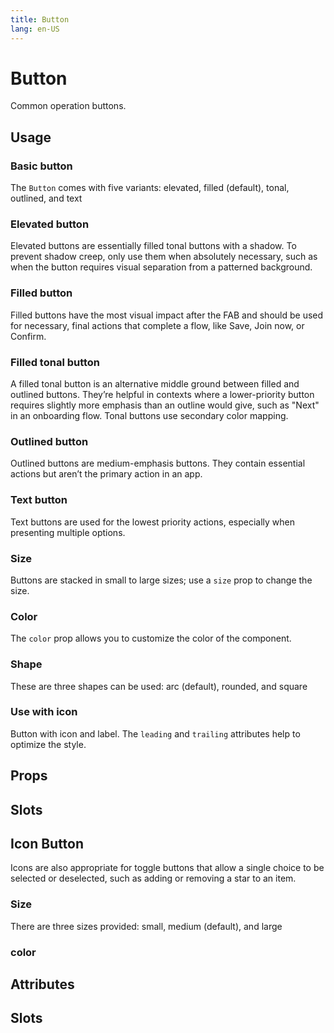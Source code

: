 ```yaml
---
title: Button
lang: en-US
---
```


<script setup lang="ts">
  import props from "../../../example/button/description/en-props.ts";
  import slots from "../../../example/button/description/en-slots.ts";
  import iconButtonProps from "../../../example/icon-button/description/en-props.ts";
  import iconButtonSlots from "../../../example/icon-button/description/en-slots.ts";
</script>

# Button

Common operation buttons.


## Usage

### Basic button

The `Button` comes with five variants: elevated, filled (default), tonal, outlined, and text
<demo src="../../../example/button/basic.vue" preview="[6-10]" />

### Elevated button

Elevated buttons are essentially filled tonal buttons with a shadow. To prevent shadow creep, only use them when absolutely necessary, such as when the button requires visual separation from a patterned background.
<demo src="../../../example/button/elevated.vue" preview="[2, 3]" />

### Filled button

Filled buttons have the most visual impact after the FAB and should be used for necessary, final actions that complete a flow, like Save, Join now, or Confirm.
<demo src="../../../example/button/filled.vue" preview="[2, 3]" />

### Filled tonal button

A filled tonal button is an alternative middle ground between filled and outlined buttons. They’re helpful in contexts where a lower-priority button requires slightly more emphasis than an outline would give, such as "Next" in an onboarding flow. Tonal buttons use secondary color mapping.
<demo src="../../../example/button/tonal.vue" preview="[2, 3]" />

### Outlined button

Outlined buttons are medium-emphasis buttons. They contain essential actions but aren’t the primary action in an app.
<demo src="../../../example/button/outlined.vue" preview="[2, 3]" />

### Text button

Text buttons are used for the lowest priority actions, especially when presenting multiple options.
<demo src="../../../example/button/text.vue" preview="[2, 3]" />

### Size

Buttons are stacked in small to large sizes; use a `size` prop to change the size.
<demo src="../../../example/button/sizes.vue" />

### Color

The `color` prop allows you to customize the color of the component.
<demo src="../../../example/button/color.vue" preview="[2-5]" />

### Shape

These are three shapes can be used: arc (default), rounded, and square
<demo src="../../../example/button/shapes.vue" preview="[2-4]" />


### Use with icon

Button with icon and label. The `leading` and `trailing` attributes help to optimize the style.
<demo src="../../../example/button/icon.vue" preview="[7, 8]" />


## Props

<data-table type="props" lang="en" :data="props" />


## Slots

<data-table type="slots" lang="en" :data="slots" />


## Icon Button

Icons are also appropriate for toggle buttons that allow a single choice to be selected or deselected, such as adding or removing a star to an item.
<demo src="../../../example/icon-button/basic.vue" preview="[6-11]" />

### Size

There are three sizes provided: small, medium (default), and large
<demo src="../../../example/icon-button/size.vue" preview="[6-14]" />

### color

<demo src="../../../example/icon-button/color.vue" />


## Attributes

<data-table type="props" lang="en" :data="iconButtonProps" />


## Slots

<data-table type="slots" lang="en" :data="iconButtonSlots" />
